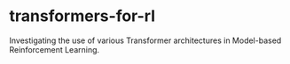 # transformers-for-rl
Investigating the use of various Transformer architectures in Model-based Reinforcement Learning. 
